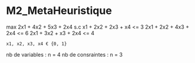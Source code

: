 # M2_MetaHeuristique

max 2x1 + 4x2 + 5x3 + 2x4
s.c
	x1 + 2x2 + 2x3 + x4 <= 3
	2x1 + 2x2 + 4x3 + 2x4 <= 6
	2x1 + 3x2 + x3 + 2x4 <= 4
	
	x1, x2, x3, x4 € {0, 1}

nb de variables : n =  4
nb de consraintes : n = 3